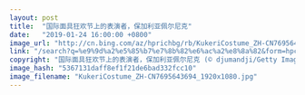 ```yaml
---
layout: post
title:  "国际面具狂欢节上的表演者，保加利亚佩尔尼克"
date:   "2019-01-24 16:00:00 +0800"
image_url: "http://cn.bing.com/az/hprichbg/rb/KukeriCostume_ZH-CN7695643694_1920x1080.jpg"
link: "/search?q=%e9%9d%a2%e5%85%b7%e7%8b%82%e6%ac%a2%e8%8a%82&form=hpcapt&mkt=zh-cn"
copyright: "国际面具狂欢节上的表演者，保加利亚佩尔尼克 (© djumandji/Getty Images Plus)"
image_hash: "5367131daff8ef1f21de6bad332fcc10"
image_filename: "KukeriCostume_ZH-CN7695643694_1920x1080.jpg"
---
```

